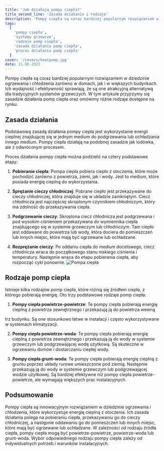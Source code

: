 ```yaml
---
title: 'Jak działają pompy ciepła?'
title_second_line: 'Zasada działania i rodzaje'
description: 'Pompy ciepła są coraz bardziej popularnym rozwiązaniem w dziedzinie ogrzewania i chłodzenia zarówno w domach, jak i w większych budynkach. Ich wydajność i efektywność sprawiają, że są one atrakcyjną alternatywą dla tradycyjnych systemów grzewczych. W tym artykule przyjrzymy się zasadzie działania pomp ciepła oraz omówimy różne rodzaje dostępne na rynku.'
tags:
  [
    'pompy ciepła',
    'systemy grzewcze',
    'rodzaje pomp ciepła',
    'zasada działania pomp ciepła',
    'proces działania pomp ciepła'
  ]
cover: '/covers/heatpump.jpg'
date: 21.06.2023
---
```


Pompy ciepła są coraz bardziej popularnym rozwiązaniem w dziedzinie ogrzewania i chłodzenia zarówno w domach, jak i w większych budynkach. Ich wydajność i efektywność sprawiają, że są one atrakcyjną alternatywą dla tradycyjnych systemów grzewczych. W tym artykule przyjrzymy się zasadzie działania pomp ciepła oraz omówimy różne rodzaje dostępne na rynku.

## Zasada działania

Podstawową zasadą działania pompy ciepła jest wykorzystanie energii cieplnej znajdującej się w jednym medium do podgrzewania lub ochładzania innego medium. Pompy ciepła działają na podobnej zasadzie jak lodówka, ale z odwróconym procesem.

Proces działania pompy ciepła można podzielić na cztery podstawowe etapy:

1. **Pobieranie ciepła**: Pompa ciepła pobiera ciepło z otoczenia, które może pochodzić zarówno z powietrza, ziemi, jak i wody. Jest to medium, które posiada energię cieplną do wykorzystania.

2. **Sprężanie cieczy chłodniczej**: Pobrane ciepło jest przekazywane do cieczy chłodniczej, która znajduje się w układzie zamkniętym. Ciecz chłodnicza jest najczęściej skroplonym czynnikiem chłodniczym, który ma zdolność do przekazywania ciepła.

3. **Podgrzewanie cieczy**: Skroplona ciecz chłodnicza jest podgrzewana i pod wysokim ciśnieniem przekazywana do wymiennika ciepła znajdującego się w systemie grzewczym lub chłodniczym. Tam ciepło jest oddawane do powietrza lub wody, która dociera do pomieszczeń lub innych miejsc, które mają być ogrzewane lub ochładzane.

4. **Rozprężanie cieczy**: Po oddaniu ciepła do medium docelowego, ciecz chłodnicza wraca do początkowego stanu niskiego ciśnienia i temperatury. Następnie wraca do etapu pobierania ciepła, aby rozpocząć cykl ponownie.
   ![Pompa ciepła](/covers/heatpump.jpg)

## Rodzaje pomp ciepła

Istnieje kilka rodzajów pomp ciepła, które różnią się źródłem ciepła, z którego pobierają energię. Oto trzy podstawowe rodzaje pomp ciepła:

1. **Pompy ciepła powietrze-powietrze**: Te pompy ciepła pobierają energię cieplną z powietrza zewnętrznego i przekazują ją do powietrza wewną

trz budynku. Są one stosunkowo łatwe w instalacji i często wykorzystywane w systemach klimatyzacji.

2. **Pompy ciepła powietrze-woda**: Te pompy ciepła pobierają energię cieplną z powietrza zewnętrznego i przekazują ją do wody w systemie grzewczym lub podgrzewającej wodę użytkową. Są skuteczne w ogrzewaniu domów i dostarczaniu ciepłej wody.

3. **Pompy ciepła grunt-woda**: Te pompy ciepła pobierają energię cieplną z gruntu poprzez układy rurowe umieszczone pod ziemią. Następnie przekazują ją do wody w systemie grzewczym lub podgrzewającej wodzie użytkowej. Są bardziej efektywne niż pompy ciepła powietrze-powietrze, ale wymagają większych prac instalacyjnych.

## Podsumowanie

Pompy ciepła są innowacyjnym rozwiązaniem w dziedzinie ogrzewania i chłodzenia, które wykorzystuje energię cieplną z otoczenia. Ich zasada działania polega na pobieraniu ciepła, przekazywaniu go do cieczy chłodniczej, a następnie oddawaniu go do pomieszczeń lub innych miejsc, które mają być ogrzewane lub ochładzane. W zależności od rodzaju źródła ciepła, pompy ciepła mogą być powietrze-powietrze, powietrze-woda lub grunt-woda. Wybór odpowiedniego rodzaju pompy ciepła zależy od indywidualnych potrzeb i warunków instalacyjnych.
